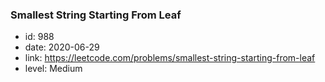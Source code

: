 ### Smallest String Starting From Leaf

* id: 988
* date: 2020-06-29
* link: https://leetcode.com/problems/smallest-string-starting-from-leaf
* level: Medium
